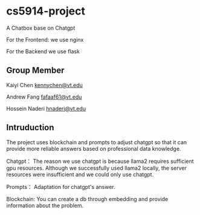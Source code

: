 # cs5914-project
A Chatbox base on Chatgpt

For the Frontend:
we use nginx

For the Backend
we use flask

## Group Member
Kaiyi Chen kennychen@vt.edu

Andrew Fang fafaaf61@vt.edu

Hossein Naderi hnaderi@vt.edu

## Intruduction
The project uses blockchain and prompts to adjust chatgpt so that it can provide more reliable answers based on professional data knowledge.

Chatgpt：
The reason we use chatgpt is because llama2 requires sufficient gpu resources. Although we successfully used llama2 locally, the server resources were insufficient and we could only use chatgpt.

Prompts：
Adaptation for chatgpt's answer.

Blockchain:
You can create a db through embedding and provide information about the problem.
